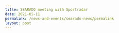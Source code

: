 ```yaml
---
title: SEARADO meeting with Sportradar
date: 2021-05-11
permalink: /news-and-events/searado-news/permalink
layout: post
---
```

